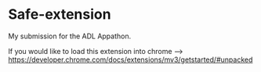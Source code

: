 # Safe-extension
My submission for the ADL Appathon.

If you would like to load this extension into chrome --> https://developer.chrome.com/docs/extensions/mv3/getstarted/#unpacked
